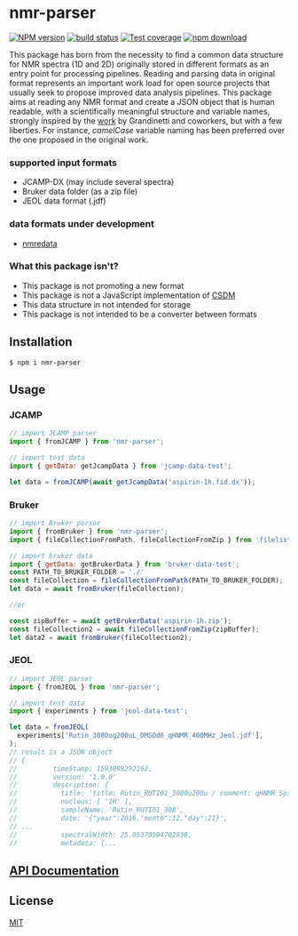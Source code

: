 # nmr-parser

[![NPM version][npm-image]][npm-url]
[![build status][ci-image]][ci-url]
[![Test coverage][codecov-image]][codecov-url]
[![npm download][download-image]][download-url]

This package has born from the necessity to find a common data structure for NMR spectra (1D and 2D) originally stored in different formats as an entry point for processing pipelines. Reading and parsing data in original format represents an important work load for open source projects that usually seek to propose improved data analysis pipelines. This package aims at reading any NMR format and create a JSON object that is human readable, with a scientifically meaningful structure and variable names, strongly inspired by the [work](https://doi.org/10.1371/journal.pone.0225953) by Grandinetti and coworkers, but with a few liberties. For instance, _camelCase_ variable naming has been preferred over the one proposed in the original work.

### supported input formats

- JCAMP-DX (may include several spectra)
- Bruker data folder (as a zip file)
- JEOL data format (.jdf)

### data formats under development

- [nmredata](http://nmredata.org/)

### What this package isn't?

- This package is not promoting a new format
- This package is not a JavaScript implementation of [CSDM](https://doi.org/10.1371/journal.pone.0225953)
- This data structure in not intended for storage
- This package is not intended to be a converter between formats

## Installation

`$ npm i nmr-parser`

## Usage

### JCAMP

```js
// import JCAMP parser
import { fromJCAMP } from 'nmr-parser';

// import test data
import { getData: getJcampData } from 'jcamp-data-test';

let data = fromJCAMP(await getJcampData('aspirin-1h.fid.dx'));
```

### Bruker

```js
// import Bruker parser
import { fromBruker } from 'nmr-parser';
import { fileCollectionFromPath, fileCollectionFromZip } from 'filelist-utils';

// import bruker data
import { getData: getBrukerData } from 'bruker-data-test';
const PATH_TO_BRUKER_FOLDER = './'
const fileCollection = fileCollectionFromPath(PATH_TO_BRUKER_FOLDER);
let data = await fromBruker(fileCollection);

//or

const zipBuffer = await getBrukerData('aspirin-1h.zip');
const fileCollection2 = await fileCollectionFromZip(zipBuffer);
let data2 = await fromBruker(fileCollection2);
```

### JEOL

```js
// import JEOL parser
import { fromJEOL } from 'nmr-parser';

// import test data
import { experiments } from 'jeol-data-test';

let data = fromJEOL(
  experiments['Rutin_3080ug200uL_DMSOd6_qHNMR_400MHz_Jeol.jdf'],
);
// result is a JSON object
// {
//         timeStamp: 1593098292162,
//         version: '1.0.0'
//         description: {
//           title: 'title: Rutin_RUTI01_3080u200u / comment: qHNMR Spinning GARP Gated 13C Decoupled 20p 9pCntr 32K 90deg aq+d1=60s NS=128 / author:gfp / site: UIC ECZ400',
//           nucleus: [ '1H' ],
//           sampleName: 'Rutin_RUTI01_308',
//           date: '{"year":2016,"month":12,"day":21}',
// ...
//           spectralWidth: 25.05370594702938,
//           metadata: {...
```

## [API Documentation](https://cheminfo.github.io/nmr-parser/)

## License

[MIT](./LICENSE)

[npm-image]: https://img.shields.io/npm/v/nmr-parser.svg
[npm-url]: https://www.npmjs.com/package/nmr-parser
[ci-image]: https://github.com/cheminfo/nmr-parser/workflows/Node.js%20CI/badge.svg?branch=main
[ci-url]: https://github.com/cheminfo/nmr-parser/actions?query=workflow%3A%22Node.js+CI%22
[codecov-image]: https://img.shields.io/codecov/c/github/cheminfo/nmr-parser.svg
[codecov-url]: https://codecov.io/gh/cheminfo/nmr-parser
[download-image]: https://img.shields.io/npm/dm/nmr-parser.svg
[download-url]: https://www.npmjs.com/package/nmr-parser
